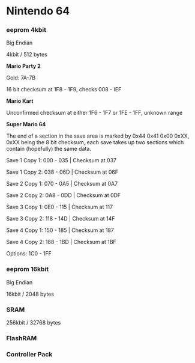 # Nintendo 64
### eeprom 4kbit
Big Endian

4kbit / 512 bytes

**Mario Party 2**

Gold: 7A-7B

16 bit checksum at 1F8 - 1F9, checks 008 - IEF

**Mario Kart**

Unconfirmed checksum at either 1F6 - 1F7 or 1FE - 1FF, unknown range

**Super Mario 64**

The end of a section in the save area is marked by 0x44 0x41 0x00 0xXX, 0xXX being the 8 bit checksum, each save takes up two sections which contain (hopefully) the same data.

Save 1 Copy 1: 000 - 035 | Checksum at 037

Save 1 Copy 2: 038 - 06D | Checksum at 06F

Save 2 Copy 1: 070 - 0A5 | Checksum at 0A7

Save 2 Copy 2: 0A8 - 0DD | Checksum at 0DF

Save 3 Copy 1: 0E0 - 115 | Checksum at 117

Save 3 Copy 2: 118 - 14D | Checksum at 14F

Save 4 Copy 1: 150 - 185 | Checksum at 187

Save 4 Copy 2: 188 - 1BD | Checksum at 1BF

Options: 1C0 - 1FF

### eeprom 16kbit
Big Endian

16kbit / 2048 bytes

### SRAM
256kbit / 32768 bytes

### FlashRAM

### Controller Pack
